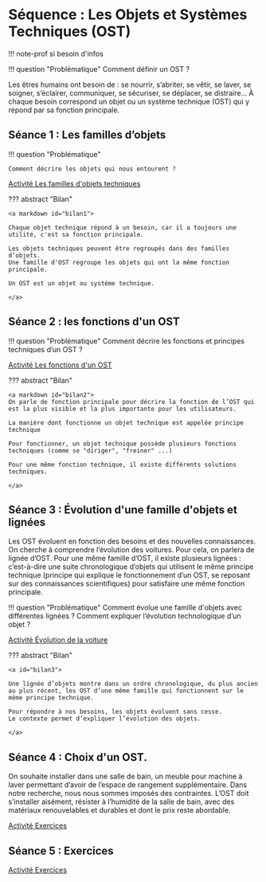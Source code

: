 # Séquence : Les Objets et Systèmes Techniques (OST)

!!! note-prof
    si besoin d'infos


!!! question "Problématique"
    Comment définir un OST ?

    
Les êtres humains ont besoin de : se nourrir, s’abriter, se vêtir, se laver, se soigner, s’éclairer, communiquer, se sécuriser, se déplacer, se distraire... À chaque besoin correspond un objet ou un système technique (OST) qui y répond par sa fonction principale.

## Séance 1 : Les familles d’objets 

!!! question "Problématique"

    Comment décrire les objets qui nous entourent ?

[Activité Les familles d'objets techniques](../famillesObj)




??? abstract "Bilan"

    <a markdown id="bilan1">

    Chaque objet technique répond à un besoin, car il a toujours une utilité, c'est sa fonction principale.

    Les objets techniques peuvent être regroupés dans des familles d’objets. 
    Une famille d'OST regroupe les objets qui ont la même fonction principale.

    Un OST est un objet ou système technique.

    </a>

<div style="page-break-after: always;"></div>


## Séance 2 : les fonctions d'un OST

!!! question "Problématique"
    Comment décrire les fonctions et principes techniques d’un OST ?

[Activité Les fonctions d'un OST](../fonctions)




??? abstract "Bilan"

    <a markdown id="bilan2">
    On parle de fonction principale pour décrire la fonction de l’OST qui est la plus visible et la plus importante pour les utilisateurs.

    La manière dont fonctionne un objet technique est appelée principe technique

    Pour fonctionner, un objet technique possède plusieurs fonctions techniques (comme se "diriger", "freiner" ...)

    Pour une même fonction technique, il existe différents solutions techniques.

    </a>



## Séance 3 : Évolution d'une famille d'objets et lignées

Les OST évoluent en fonction des besoins et des nouvelles connaissances.
On cherche à comprendre l’évolution des voitures. Pour cela, on parlera de lignée d’OST. Pour une même famille d’OST, il existe plusieurs lignées : c’est-à-dire une suite chronologique d’objets qui utilisent le même principe technique (principe qui explique le fonctionnement d’un OST, se reposant sur des connaissances scientifiques) pour satisfaire une même fonction principale. 

!!! question "Problématique"
    Comment évolue une famille d'objets avec différentes lignées ? 
    Comment expliquer l’évolution technologique d’un objet ?

[Activité Évolution de la voiture](../evolVoiture)





??? abstract "Bilan"

    <a id="bilan3">

    Une lignée d’objets montre dans un ordre chronologique, du plus ancien au plus récent, les OST d’une même famille qui fonctionnent sur le même principe technique.
    
    Pour répondre à nos besoins, les objets évoluent sans cesse.
    Le contexte permet d’expliquer l’évolution des objets.

    </a>


## Séance 4 : Choix d'un OST.

On souhaite installer dans une salle de bain, un meuble pour machine à laver permettant d’avoir de l’espace de rangement supplémentaire. Dans notre recherche, nous nous sommes imposés des contraintes. L’OST doit s’installer aisément, résister à l’humidité de la salle de bain, avec des matériaux renouvelables et durables et dont le prix reste abordable.

[Activité Exercices](../choixOST)


## Séance 5 : Exercices

    
[Activité Exercices](../exercicesObjetsTech)



